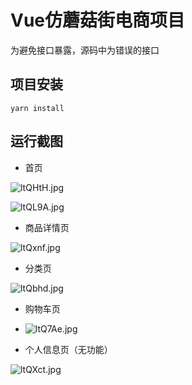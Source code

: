 # Vue仿蘑菇街电商项目

为避免接口暴露，源码中为错误的接口

## 项目安装

```shell
yarn install
```

## 运行截图

- 首页

![ltQHtH.jpg](https://s2.ax1x.com/2020/01/02/ltQHtH.jpg)

![ltQL9A.jpg](https://s2.ax1x.com/2020/01/02/ltQL9A.jpg)

- 商品详情页

![ltQxnf.jpg](https://s2.ax1x.com/2020/01/02/ltQxnf.jpg)

- 分类页

![ltQbhd.jpg](https://s2.ax1x.com/2020/01/02/ltQbhd.jpg)

- 购物车页
- ![ltQ7Ae.jpg](https://s2.ax1x.com/2020/01/02/ltQ7Ae.jpg)

- 个人信息页（无功能）

![ltQXct.jpg](https://s2.ax1x.com/2020/01/02/ltQXct.jpg)


